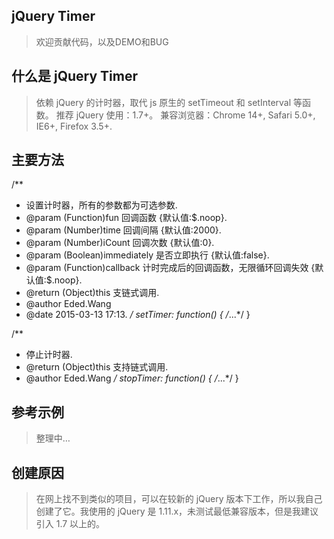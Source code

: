 ## jQuery Timer

> 欢迎贡献代码，以及DEMO和BUG

## 什么是 jQuery Timer

> 依赖 jQuery 的计时器，取代 js 原生的 setTimeout 和 setInterval 等函数。
> 推荐 jQuery 使用：1.7+。
> 兼容浏览器：Chrome 14+, Safari 5.0+, IE6+, Firefox 3.5+.

## 主要方法

/**
 * 设置计时器，所有的参数都为可选参数.
 * @param (Function)fun 回调函数 {默认值:$.noop}.
 * @param (Number)time 回调间隔 {默认值:2000}.
 * @param (Number)iCount 回调次数 {默认值:0}.
 * @param (Boolean)immediately 是否立即执行 {默认值:false}.
 * @param (Function)callback 计时完成后的回调函数，无限循环回调失效 {默认值:$.noop}.
 * @return (Object)this 支链式调用.
 * @author Eded.Wang
 * @date 2015-03-13 17:13.
 */
setTimer: function() { /*...*/ }

/**
 * 停止计时器.
 * @return (Object)this 支持链式调用.
 * @author Eded.Wang
 */
stopTimer: function() { /*...*/ }

## 参考示例

> 整理中…

## 创建原因

> 在网上找不到类似的项目，可以在较新的 jQuery 版本下工作，所以我自己创建了它。我使用的 jQuery 是 1.11.x，未测试最低兼容版本，但是我建议引入 1.7 以上的。